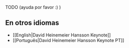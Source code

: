 TODO (ayuda por favor :) )

## En otros idiomas

* [[English|David Heinemeier Hansson Keynote]]
* [[Português|David Heinemeier Hansson Keynote PT]]